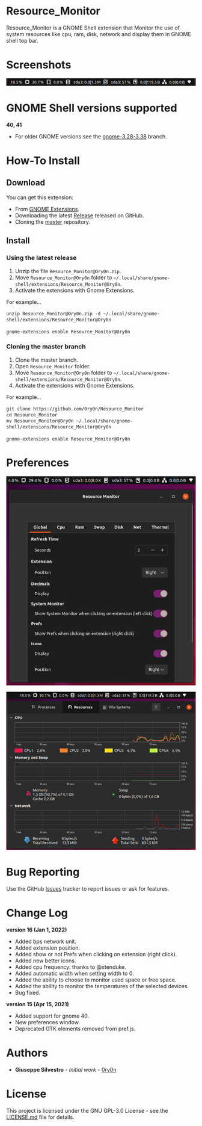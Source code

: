 # Resource_Monitor
Resource_Monitor is a GNOME Shell extension that Monitor the use of system resources like cpu, ram, disk, network and display them in GNOME shell top bar.

# Screenshots
![](/main.png)

# GNOME Shell versions supported
**40, 41**
- For older GNOME versions see the [gnome-3.28-3.38](../../tree/gnome-3.28-3.38) branch.

# How-To Install
## Download
You can get this extension:

- From [GNOME Extensions](https://extensions.gnome.org/extension/1634/resource-monitor/).
- Downloading the latest [Release](../../releases/latest) released on GitHub.
- Cloning the [master](../../tree/master) repository.
## Install
### Using the latest release
1. Unzip the file `Resource_Monitor@Ory0n.zip`.
2. Move `Resource_Monitor@Ory0n` folder to `~/.local/share/gnome-shell/extensions/Resource_Monitor@Ory0n`.
3. Activate the extensions with Gnome Extensions.

For example...
```
unzip Resource_Monitor@Ory0n.zip -d ~/.local/share/gnome-shell/extensions/Resource_Monitor@Ory0n

gnome-extensions enable Resource_Monitor@Ory0n
```

### Cloning the master branch
1. Clone the master branch.
2. Open `Resource_Monitor` folder.
3. Move `Resource_Monitor@Ory0n` folder to `~/.local/share/gnome-shell/extensions/Resource_Monitor@Ory0n`.
4. Activate the extensions with Gnome Extensions.

For example...
```
git clone https://github.com/0ry0n/Resource_Monitor
cd Resource_Monitor
mv Resource_Monitor@Ory0n ~/.local/share/gnome-shell/extensions/Resource_Monitor@Ory0n

gnome-extensions enable Resource_Monitor@Ory0n
```

# Preferences
![](/settings.png)

![](/system-monitor.png)

# Bug Reporting
Use the GitHub [Issues](../../issues) tracker to report issues or ask for features.

# Change Log
**version 16 (Jan 1, 2022)**
- Added bps network unit.
- Added extension position.
- Added show or not Prefs when clicking on extension (right click).
- Added new better icons.
- Added cpu frequency: thanks to @xtenduke.
- Added automatic width when setting width to 0.
- Added the ability to choose to monitor used space or free space.
- Added the ability to monitor the temperatures of the selected devices. 
- Bug fixed.

**version 15 (Apr 15, 2021)**
- Added support for gnome 40.
- New preferences window.
- Deprecated GTK elements removed from pref.js.

# Authors
- **Giuseppe Silvestro** - *Initial work* - [0ry0n](https://github.com/0ry0n)

# License
This project is licensed under the GNU GPL-3.0 License - see the [LICENSE.md](/LICENSE) file for details.
